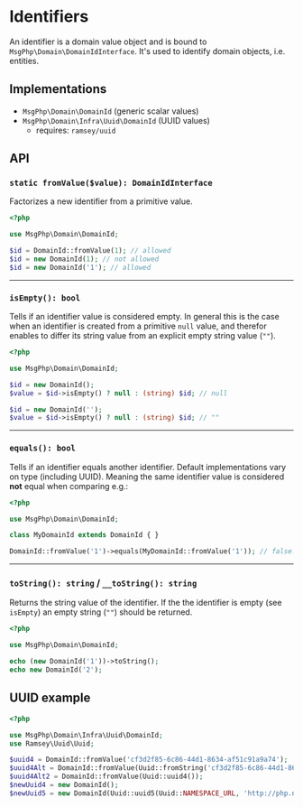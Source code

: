 # Identifiers

An identifier is a domain value object and is bound to `MsgPhp\Domain\DomainIdInterface`. It's used to identify domain
objects, i.e. entities.

## Implementations

- `MsgPhp\Domain\DomainId` (generic scalar values)
- `MsgPhp\Domain\Infra\Uuid\DomainId` (UUID values)
    - requires: `ramsey/uuid`

## API

### `static fromValue($value): DomainIdInterface`

Factorizes a new identifier from a primitive value.

```php
<?php

use MsgPhp\Domain\DomainId;

$id = DomainId::fromValue(1); // allowed
$id = new DomainId(1); // not allowed
$id = new DomainId('1'); // allowed
```

---

### `isEmpty(): bool`

Tells if an identifier value is considered empty. In general this is the case when an identifier is created from a
primitive `null` value, and therefor enables to differ its string value from an explicit empty string value (`""`).

```php
<?php

use MsgPhp\Domain\DomainId;

$id = new DomainId();
$value = $id->isEmpty() ? null : (string) $id; // null

$id = new DomainId('');
$value = $id->isEmpty() ? null : (string) $id; // ""
```

---

### `equals(): bool`

Tells if an identifier equals another identifier. Default implementations vary on type (including UUID). Meaning the
same identifier value is considered **not** equal when comparing e.g.:

```php
<?php

use MsgPhp\Domain\DomainId;

class MyDomainId extends DomainId { }

DomainId::fromValue('1')->equals(MyDomainId::fromValue('1')); // false!
```

---

### `toString(): string` / `__toString(): string`

Returns the string value of the identifier. If the the identifier is empty (see `isEmpty`) an empty string (`""`) 
should be returned.

```php
<?php

use MsgPhp\Domain\DomainId;

echo (new DomainId('1'))->toString();
echo new DomainId('2');
```

## UUID example

```php
<?php

use MsgPhp\Domain\Infra\Uuid\DomainId;
use Ramsey\Uuid\Uuid;

$uuid4 = DomainId::fromValue('cf3d2f85-6c86-44d1-8634-af51c91a9a74');
$uuid4Alt = DomainId::fromValue(Uuid::fromString('cf3d2f85-6c86-44d1-8634-af51c91a9a74'));
$uuid4Alt2 = DomainId::fromValue(Uuid::uuid4());
$newUuid4 = new DomainId();
$newUuid5 = new DomainId(Uuid::uuid5(Uuid::NAMESPACE_URL, 'http://php.net/'));
```
